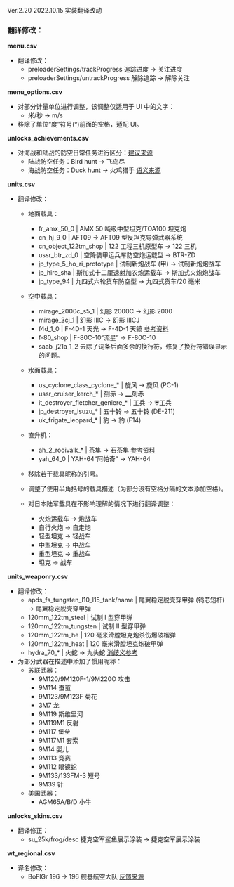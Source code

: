 Ver.2.20 2022.10.15 实装翻译改动
### 翻译修改：

**menu.csv**
  - 翻译修改：
    - preloaderSettings/trackProgress 追踪进度 → 关注进度
    - preloaderSettings/untrackProgress 解除追踪 → 解除关注

**menu_options.csv**
- 对部分计量单位进行调整，该调整仅适用于 UI 中的文字：
  - 米/秒 → m/s
- 移除了单位“度”符号(°)前面的空格，适配 UI。

**unlocks_achievements.csv**
  - 对海战和陆战的防空日常任务进行区分：[建议来源](https://forum.warthunder.com/index.php?/topic/563810--/&do=findComment&comment=9447640)
    - 陆战防空任务：Bird hunt → 飞鸟尽
    - 海战防空任务：Duck hunt → 火鸡猎手 [语义来源](https://zh.m.wikipedia.org/zh-cn/%E8%8F%B2%E5%BE%8B%E8%B3%93%E6%B5%B7%E6%B5%B7%E6%88%B0)

**units.csv**
- 翻译修改：
  
  - 地面载具：
    - fr_amx_50_0 | AMX 50 吨级中型坦克/TOA100 坦克炮
    - cn_hj_9_0 | AFT09 → AFT09 型反坦克导弹武器系统
    - cn_object_122tm_shop | 122 工程三机原型车 → 122 三机
    - ussr_btr_zd_0 | 空降装甲运兵车防空炮运载型 → BTR-ZD
    - jp_type_5_ho_ri_prototype | 试制新炮战车 (甲) → 试制新炮炮战车
    - jp_hiro_sha | 斯加式十二厘速射加农炮运载车 → 斯加式火炮炮战车
    - jp_type_94 | 九四式六轮货车防空型 → 九四式货车/20 毫米

  - 空中载具：
    - mirage_2000c_s5_1 | 幻影 2000C → 幻影 2000
    - mirage_3cj_1 | 幻影 IIIC → 幻影 IIICJ
    - f4d_1_0 | F-4D-1 天光 → F-4D-1 天鲼 [参考资料](https://www.boeing.com/history/products/f4d-f-6a-skyray.page)
    - f-80_shop | F-80C-10“流星” → F-80C-10
    - saab_j21a_1_2 去除了词条后面多余的换行符，修复了换行符错误显示的问题。
  
  - 水面载具：
    - us_cyclone_class_cyclone_* | 旋风 → 旋风 (PC-1)
    - ussr_cruiser_kerch_* | 刻赤 → ▂刻赤
    - it_destroyer_fletcher_geniere_* | 工兵 → ⛨工兵
    - jp_destroyer_isuzu_* | 五十铃 → 五十铃 (DE-211)
    - uk_frigate_leopard_* | 豹 → 豹 (F14) 
  
  - 直升机：
    - ah_2_rooivalk_* | 茶隼 → 石茶隼 [参考资料](https://af.wikipedia.org/wiki/Kransvalk)
    - yah_64_0 | YAH-64“阿帕奇” → YAH-64
  
  - 移除若干载具昵称的引号。
  - 调整了使用半角括号的载具描述（为部分没有空格分隔的文本添加空格）。
  - 对日本陆军载具在不影响理解的情况下进行翻译调整：
    - 火炮运载车 → 炮战车
    - 自行火炮 → 自走炮
    - 轻型坦克 → 轻战车
    - 中型坦克 → 中战车
    - 重型坦克 → 重战车
    - 坦克 → 战车

**units_weaponry.csv**
- 翻译修改：
  - apds_fs_tungsten_l10_l15_tank/name | 尾翼稳定脱壳穿甲弹 (钨芯短杆) → 尾翼稳定脱壳穿甲弹
  - 120mm_122tm_steel | 试制 I 型穿甲弹
  - 120mm_122tm_tungsten | 试制 II 型穿甲弹
  - 120mm_122tm_he | 120 毫米滑膛坦克炮杀伤爆破榴弹
  - 120mm_122tm_heat | 120 毫米滑膛坦克炮破甲弹
  - hydra_70_* | 火蛇 → 九头蛇 [消歧义参考](https://zh.m.wikipedia.org/zh-hans/Hydra)
- 为部分武器在描述中添加了惯用昵称：
  - 苏联武器：
    - 9M120/9M120F-1/9M220O 攻击
    - 9M114 蚕茧
    - 9M123/9M123F 菊花
    - 3M7 龙
    - 9M119 斯维里河
    - 9M119M1 反射
    - 9M117 堡垒
    - 9M117M1 套索
    - 9M14 婴儿
    - 9M113 竞赛
    - 9M112 眼镜蛇
    - 9M133/133FM-3 短号
    - 9M39 针
  - 美国武器：
    - AGM65A/B/D 小牛

**unlocks_skins.csv**
- 翻译修正：
  - su_25k/frog/desc 捷克空军鲨鱼展示涂装 → 捷克空军展示涂装

**wt_regional.csv**
- 译名修改：
  - BoFlGr 196 → 196 舰基航空大队 [反馈来源](https://github.com/YukinonV/WTCNtranslations/issues/1)
